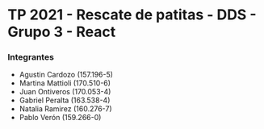 # TP 2021 - Rescate de patitas - DDS - Grupo 3 - React

### Integrantes
* Agustin Cardozo (157.196-5)
* Martina Mattioli (170.510-6)
* Juan Ontiveros (170.053-4)
* Gabriel Peralta (163.538-4)
* Natalia Ramirez (160.276-7)
* Pablo Verón (159.266-0)
